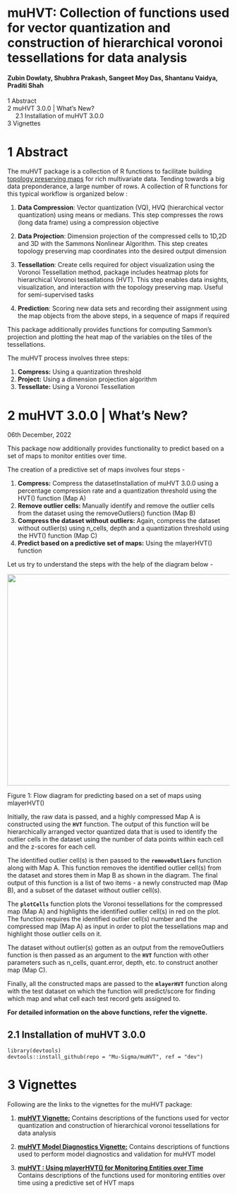# muHVT: Collection of functions used for vector quantization and construction of hierarchical voronoi tessellations for data analysis

#### Zubin Dowlaty, Shubhra Prakash, Sangeet Moy Das, Shantanu Vaidya, Praditi Shah

<div id="TOC">

*   [<span class="toc-section-number">1</span> Abstract](#abstract)
*   [<span class="toc-section-number">2</span> muHVT 3.0.0 | What’s New?](#muhvt-3.0.0-whats-new)
    *   [<span class="toc-section-number">2.1</span> Installation of muHVT 3.0.0](#installation-of-muhvt-3.0.0)
*   [<span class="toc-section-number">3</span> Vignettes](#vignettes)

</div>

<div id="abstract" class="section level1" number="1">

# <span class="header-section-number">1</span> Abstract

The muHVT package is a collection of R functions to facilitate building [topology preserving maps](https://link.springer.com/chapter/10.1007/1-84628-118-0_7) for rich multivariate data. Tending towards a big data preponderance, a large number of rows. A collection of R functions for this typical workflow is organized below :

1.  **Data Compression**: Vector quantization (VQ), HVQ (hierarchical vector quantization) using means or medians. This step compresses the rows (long data frame) using a compression objective

2.  **Data Projection**: Dimension projection of the compressed cells to 1D,2D and 3D with the Sammons Nonlinear Algorithm. This step creates topology preserving map coordinates into the desired output dimension

3.  **Tessellation**: Create cells required for object visualization using the Voronoi Tessellation method, package includes heatmap plots for hierarchical Voronoi tessellations (HVT). This step enables data insights, visualization, and interaction with the topology preserving map. Useful for semi-supervised tasks

4.  **Prediction**: Scoring new data sets and recording their assignment using the map objects from the above steps, in a sequence of maps if required

This package additionally provides functions for computing Sammon’s projection and plotting the heat map of the variables on the tiles of the tessellations.

The muHVT process involves three steps:

1.  **Compress:** Using a quantization threshold
2.  **Project:** Using a dimension projection algorithm
3.  **Tessellate:** Using a Voronoi Tessellation

</div>

<div id="muhvt-3.0.0-whats-new" class="section level1" number="2">

# <span class="header-section-number">2</span> muHVT 3.0.0 | What’s New?

06th December, 2022

This package now additionally provides functionality to predict based on a set of maps to monitor entities over time.

The creation of a predictive set of maps involves four steps -

1.  **Compress:** Compress the datasetInstallation of muHVT 3.0.0 using a percentage compression rate and a quantization threshold using the HVT() function (Map A)
2.  **Remove outlier cells:** Manually identify and remove the outlier cells from the dataset using the removeOutliers() function (Map B)
3.  **Compress the dataset without outliers:** Again, compress the dataset without outlier(s) using n_cells, depth and a quantization threshold using the HVT() function (Map C)
4.  **Predict based on a predictive set of maps:** Using the mlayerHVT() function

Let us try to understand the steps with the help of the diagram below -

<img src="https://github.com/Mu-Sigma/muHVT/blob/dev/vignettes/mlayerHVT.png" width="672px" height="480px" />
<p class="caption">
Figure 1: Flow diagram for predicting based on a set of maps using mlayerHVT()
</p>

Initially, the raw data is passed, and a highly compressed Map A is constructed using the **`HVT`** function. The output of this function will be hierarchically arranged vector quantized data that is used to identify the outlier cells in the dataset using the number of data points within each cell and the z-scores for each cell.

The identified outlier cell(s) is then passed to the **`removeOutliers`** function along with Map A. This function removes the identified outlier cell(s) from the dataset and stores them in Map B as shown in the diagram. The final output of this function is a list of two items - a newly constructed map (Map B), and a subset of the dataset without outlier cell(s).

The **`plotCells`** function plots the Voronoi tessellations for the compressed map (Map A) and highlights the identified outlier cell(s) in red on the plot. The function requires the identified outlier cell(s) number and the compressed map (Map A) as input in order to plot the tessellations map and highlight those outlier cells on it.

The dataset without outlier(s) gotten as an output from the removeOutliers function is then passed as an argument to the **`HVT`** function with other parameters such as n_cells, quant.error, depth, etc. to construct another map (Map C).

Finally, all the constructed maps are passed to the **`mlayerHVT`** function along with the test dataset on which the function will predict/score for finding which map and what cell each test record gets assigned to.

**For detailed information on the above functions, refer the vignette.**

<div id="installation-of-muhvt-3.0.0" class="section level2" number="2.1">

## <span class="header-section-number">2.1</span> Installation of muHVT 3.0.0

<div class="sourceCode" id="cb1">

    library(devtools)
    devtools::install_github(repo = "Mu-Sigma/muHVT", ref = "dev")

</div>

</div>

</div>

<div id="vignettes" class="section level1" number="3">

# <span class="header-section-number">3</span> Vignettes

Following are the links to the vignettes for the muHVT package:

1.  [**muHVT Vignette:**](https://htmlpreview.github.io/?https://raw.githubusercontent.com/Mu-Sigma/muHVT/dev/vignettes/muHVT_vignette.html) Contains descriptions of the functions used for vector quantization and construction of hierarchical voronoi tessellations for data analysis

2.  [**muHVT Model Diagnostics Vignette:**](https://htmlpreview.github.io/?https://github.com/Mu-Sigma/muHVT/blob/dev/vignettes/muHVT_model_diagnostics_vignette.html) Contains descriptions of functions used to perform model diagnostics and validation for muHVT model

3.  [**muHVT : Using mlayerHVT() for Monitoring Entities over Time**](https://htmlpreview.github.io/?https://github.com/Mu-Sigma/muHVT/blob/dev/vignettes/muHVT_mlayerHVT_for_Monitoring_Entities_over_Time.html) Contains descriptions of the functions used for monitoring entities over time using a predictive set of HVT maps

</div>